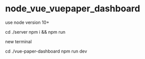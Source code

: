 # node_vue_vuepaper_dashboard

use node version 10+

cd ./server npm i && npm run

new terminal 

cd ./vue-paper-dashboard npm run dev